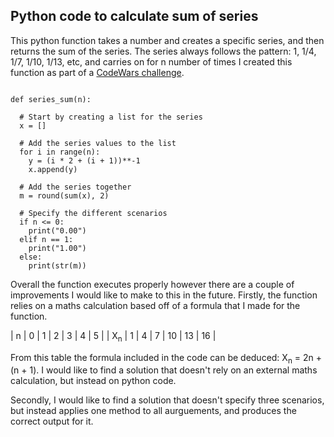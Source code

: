 ## Python code to calculate sum of series

This python function takes a number and creates a specific series, and then returns the sum of the series. The series always follows the pattern: 1, 1/4, 1/7, 1/10, 1/13, etc, and carries on for n number of times I created this function as part of a [CodeWars challenge](https://www.codewars.com/kata/555eded1ad94b00403000071).


~~~

def series_sum(n):
  
  # Start by creating a list for the series
  x = []
  
  # Add the series values to the list
  for i in range(n):
    y = (i * 2 + (i + 1))**-1
    x.append(y)
  
  # Add the series together
  m = round(sum(x), 2)
  
  # Specify the different scenarios
  if n <= 0:
    print("0.00")
  elif n == 1:
    print("1.00")
  else:
    print(str(m))

~~~




Overall the function executes properly however there are a couple of improvements I would like to make to this in the future. Firstly, the function relies on a maths calculation based off of a formula that I made for the function. 

|  n  |  0  |  1  |  2  |  3  |  4  |  5  |
|  X<sub>n</sub>  |  1  |  4  |  7  |  10  |  13  |  16  |

From this table the formula included in the code can be deduced: X<sub>n</sub> = 2n + (n + 1). I would like to find a solution that doesn't rely on an external maths calculation, but instead on python code.  

Secondly, I would like to find a solution that doesn't specify three scenarios, but instead applies one method to all aurguements, and produces the correct output for it. 


